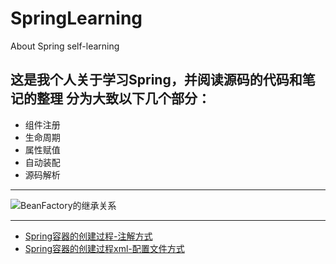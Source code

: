 # SpringLearning
About Spring self-learning

这是我个人关于学习Spring，并阅读源码的代码和笔记的整理
分为大致以下几个部分：
---
+ 组件注册
+ 生命周期
+ 属性赋值
+ 自动装配
+ 源码解析

 ---
 
 ![BeanFactory的继承关系](图片地址)
 
 ---
 + [Spring容器的创建过程-注解方式]()
 + [Spring容器的创建过程xml-配置文件方式]()
